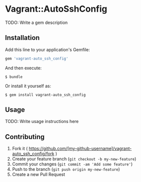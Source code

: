 # Vagrant::AutoSshConfig

TODO: Write a gem description

## Installation

Add this line to your application's Gemfile:

```ruby
gem 'vagrant-auto_ssh_config'
```

And then execute:

    $ bundle

Or install it yourself as:

    $ gem install vagrant-auto_ssh_config

## Usage

TODO: Write usage instructions here

## Contributing

1. Fork it ( https://github.com/[my-github-username]/vagrant-auto_ssh_config/fork )
2. Create your feature branch (`git checkout -b my-new-feature`)
3. Commit your changes (`git commit -am 'Add some feature'`)
4. Push to the branch (`git push origin my-new-feature`)
5. Create a new Pull Request
